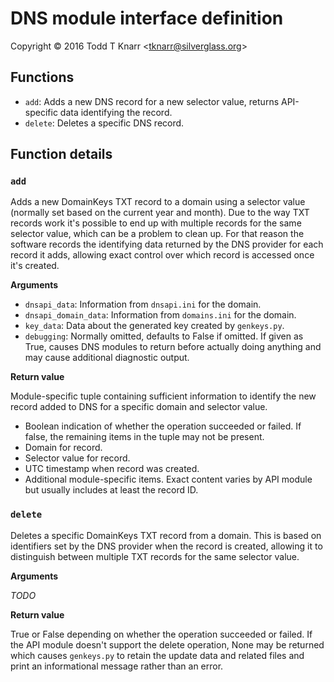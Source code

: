 # DNS module interface definition

Copyright &copy; 2016 Todd T Knarr &lt;tknarr@silverglass.org&gt;

## Functions

-   `add`: Adds a new DNS record for a new selector value, returns API-specific data
    identifying the record.
-   `delete`: Deletes a specific DNS record.

## Function details

### `add`

Adds a new DomainKeys TXT record to a domain using a selector value (normally set based on
the current year and month). Due to the way TXT records work it's possible to end up with
multiple records for the same selector value, which can be a problem to clean up. For that
reason the software records the identifying data returned by the DNS provider for each
record it adds, allowing exact control over which record is accessed once it's created.

**Arguments**

-   `dnsapi_data`: Information from `dnsapi.ini` for the domain.
-   `dnsapi_domain_data`: Information from `domains.ini` for the domain.
-   `key_data`: Data about the generated key created by `genkeys.py`.
-   `debugging`: Normally omitted, defaults to False if omitted. If given as True, causes
    DNS modules to return before actually doing anything and may cause additional diagnostic
    output.

**Return value**

Module-specific tuple containing sufficient information to identify the new record added
to DNS for a specific domain and selector value.

-   Boolean indication of whether the operation succeeded or failed. If false, the remaining
    items in the tuple may not be present.
-   Domain for record.
-   Selector value for record.
-   UTC timestamp when record was created.
-   Additional module-specific items. Exact content varies by API module but usually includes
    at least the record ID.

### `delete`

Deletes a specific DomainKeys TXT record from a domain. This is based on identifiers set
by the DNS provider when the record is created, allowing it to distinguish between multiple
TXT records for the same selector value.

**Arguments**

*TODO*

**Return value**

True or False depending on whether the operation succeeded or failed. If the API module doesn't
support the delete operation, None may be returned which causes `genkeys.py` to retain the
update data and related files and print an informational message rather than an error.
